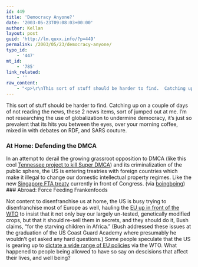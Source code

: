 ```yaml
---
id: 449
title: 'Democracy Anyone?'
date: '2003-05-23T09:08:03+00:00'
author: Kellan
layout: post
guid: 'http://lm.quxx.info/?p=449'
permalink: /2003/05/23/democracy-anyone/
typo_id:
    - '447'
mt_id:
    - '785'
link_related:
    - ''
raw_content:
    - "<p>\r\nThis sort of stuff should be harder to find.  Catching up on a couple of days of\r\nnot reading the news, these 2 news items, sort of jumped out at me.  I\\'m not\r\nresearching the use of globalization to undermine democracy, it\\'s just so prevalent\r\nthat its hits you between the eyes, over your morning coffee, mixed in with\r\ndebates on RDF, and SARS couture.\r\n</p>\r\n<p>\r\n<h3>At Home:  Defending the DMCA</h3>\r\nIn an attempt to derail the growing grassroot opposition to DMCA (like this\r\ncool \r\n<a href=\\\"http://www.tndf.net/\\\">Tennessee project to kill Super DMCA</a>) and its criminalization of the public\r\nsphere, the US is entering treatries with foreign countries which make it\r\nillegal to change our domestic intellectual property regimes.  Like the new <a\r\nhref=\\\"http://writ.news.findlaw.com/student/20030519_karl.html\\\">Singapore FTA\r\ntreaty</a> currently in front of Congress. (via <a href=\\\"http://boingboing.net/2003_05_01_archive.html\\\">boingboing</a>)\r\n</p>\r\n<p>\r\n<h3>Abroad:  Force Feeding Frankenfoods</h3>\r\nNot content to disenfranchise us at home, the US is busy trying to\r\ndisenfranchise most of Europe as well, hauling the \r\n<a href=\\\"http://www.foodnavigator.com/news/news.asp?id=7679\\\">EU up \r\nin front of the WTO</a> to\r\ninsist that it not only buy our largely un-tested, genetically modified crops, but that\r\nit should re-sell them in secrets, and they should do it, Bush claims, \\\"for the\r\nstarving children in Africa.\\\" (Bush addressed these issues at the graduation of\r\nthe US Coast Guard Academy where presumably he wouldn\\'t get asked any hard\r\nquestions.)  Some people speculate that the US is gearing up to <a\r\nhref=\\\"http://www.guardian.co.uk/usa/story/0,12271,959658,00.html\\\">dictate a wide\r\nrange of EU policies</a> via the WTO.\r\n</p>\r\n<p>\r\nWhat happened to people being allowed to have so say on descisions that affect their\r\nlives, and well being?\r\n</p>"
---
```


This sort of stuff should be harder to find. Catching up on a couple of days of not reading the news, these 2 news items, sort of jumped out at me. I’m not researching the use of globalization to undermine democracy, it’s just so prevalent that its hits you between the eyes, over your morning coffee, mixed in with debates on RDF, and SARS couture.

### At Home: Defending the DMCA

In an attempt to derail the growing grassroot opposition to DMCA (like this cool [Tennessee project to kill Super DMCA](http://www.tndf.net/)) and its criminalization of the public sphere, the US is entering treatries with foreign countries which make it illegal to change our domestic intellectual property regimes. Like the new [Singapore FTA treaty](http://writ.news.findlaw.com/student/20030519_karl.html) currently in front of Congress. (via [boingboing](http://boingboing.net/2003_05_01_archive.html)) ### Abroad: Force Feeding Frankenfoods

Not content to disenfranchise us at home, the US is busy trying to disenfranchise most of Europe as well, hauling the [EU up in front of the WTO](http://www.foodnavigator.com/news/news.asp?id=7679) to insist that it not only buy our largely un-tested, genetically modified crops, but that it should re-sell them in secrets, and they should do it, Bush claims, “for the starving children in Africa.” (Bush addressed these issues at the graduation of the US Coast Guard Academy where presumably he wouldn’t get asked any hard questions.) Some people speculate that the US is gearing up to [dictate a wide range of EU policies](http://www.guardian.co.uk/usa/story/0,12271,959658,00.html) via the WTO. What happened to people being allowed to have so say on descisions that affect their lives, and well being?